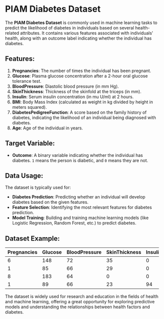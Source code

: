 # PIAM Diabetes Dataset

The **PIAM Diabetes Dataset** is commonly used in machine learning tasks to predict the likelihood of diabetes in individuals based on several health-related attributes. It contains various features associated with individuals' health, along with an outcome label indicating whether the individual has diabetes.

## Features:
1. **Pregnancies**: The number of times the individual has been pregnant.
2. **Glucose**: Plasma glucose concentration after a 2-hour oral glucose tolerance test.
3. **BloodPressure**: Diastolic blood pressure (in mm Hg).
4. **SkinThickness**: Thickness of the skinfold at the triceps (in mm).
5. **Insulin**: Serum insulin concentration (in mu U/ml) at 2 hours.
6. **BMI**: Body Mass Index (calculated as weight in kg divided by height in meters squared).
7. **DiabetesPedigreeFunction**: A score based on the family history of diabetes, indicating the likelihood of an individual being diagnosed with diabetes.
8. **Age**: Age of the individual in years.

## Target Variable:
- **Outcome**: A binary variable indicating whether the individual has diabetes. `1` means the person is diabetic, and `0` means they are not.

## Data Usage:
The dataset is typically used for:
- **Diabetes Prediction**: Predicting whether an individual will develop diabetes based on the given features.
- **Feature Selection**: Identifying the most relevant features for diabetes prediction.
- **Model Training**: Building and training machine learning models (like Logistic Regression, Random Forest, etc.) to predict diabetes.

## Dataset Example:

| Pregnancies | Glucose | BloodPressure | SkinThickness | Insulin | BMI  | DiabetesPedigreeFunction | Age | Outcome |
|-------------|---------|---------------|---------------|---------|------|---------------------------|-----|---------|
| 6           | 148     | 72            | 35            | 0       | 33.6 | 0.627                     | 50  | 1       |
| 1           | 85      | 66            | 29            | 0       | 26.6 | 0.351                     | 31  | 0       |
| 8           | 183     | 64            | 0             | 0       | 23.3 | 0.672                     | 32  | 1       |
| 1           | 89      | 66            | 23            | 94      | 28.1 | 0.167                     | 21  | 0       |

The dataset is widely used for research and education in the fields of health and machine learning, offering a great opportunity for exploring predictive models and understanding the relationships between health factors and diabetes.
